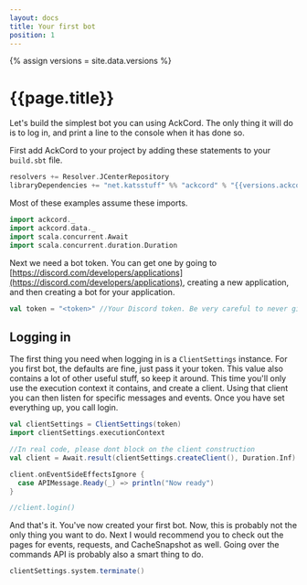 ```yaml
---
layout: docs
title: Your first bot
position: 1
---
```


{% assign versions = site.data.versions %}

# {{page.title}}
Let's build the simplest bot you can using AckCord. The only thing it will do is 
to log in, and print a line to the console when it has done so.

First add AckCord to your project by adding these statements to your `build.sbt` file.
```scala
resolvers += Resolver.JCenterRepository
libraryDependencies += "net.katsstuff" %% "ackcord" % "{{versions.ackcord}}"
```

Most of these examples assume these imports.
```scala mdoc:silent
import ackcord._
import ackcord.data._
import scala.concurrent.Await
import scala.concurrent.duration.Duration
```

Next we need a bot token. You can get one by going to 
[https://discord.com/developers/applications](https://discord.com/developers/applications), 
creating a new application, and then creating a bot for your application.
```scala mdoc:silent
val token = "<token>" //Your Discord token. Be very careful to never give this to anyone else
```

## Logging in
The first thing you need when logging in is a `ClientSettings` instance. For you 
first bot, the defaults are fine, just pass it your token. This value also 
contains a lot of other useful stuff, so keep it around. This time you'll only 
use the execution context it contains, and create a client. Using that client 
you can then listen for specific messages and events. Once you have set 
everything up, you call login.
```scala mdoc:silent
val clientSettings = ClientSettings(token)
import clientSettings.executionContext

//In real code, please dont block on the client construction
val client = Await.result(clientSettings.createClient(), Duration.Inf)

client.onEventSideEffectsIgnore {
  case APIMessage.Ready(_) => println("Now ready")
}

//client.login()
```

And that's it. You've now created your first bot. Now, this is probably not the 
only thing you want to do. Next I would recommend you to check out the pages for 
events, requests, and CacheSnapshot as well. Going over the commands API is 
probably also a smart thing to do.

```scala mdoc:invisible
clientSettings.system.terminate()
```